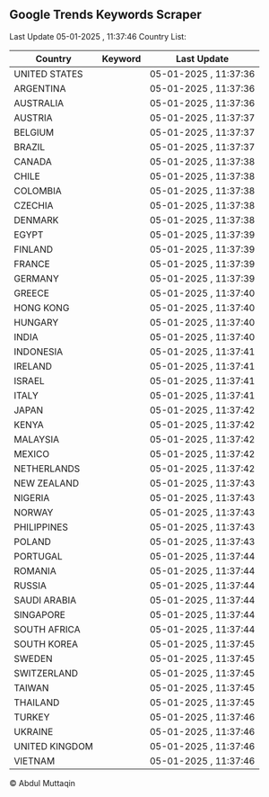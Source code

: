 
## Google Trends Keywords Scraper

Last Update 05-01-2025 , 11:37:46
Country List:

| Country | Keyword | Last Update |
| --- | --- | --- |
| UNITED STATES |  | 05-01-2025 , 11:37:36 |
| ARGENTINA |  | 05-01-2025 , 11:37:36 |
| AUSTRALIA |  | 05-01-2025 , 11:37:36 |
| AUSTRIA |  | 05-01-2025 , 11:37:37 |
| BELGIUM |  | 05-01-2025 , 11:37:37 |
| BRAZIL |  | 05-01-2025 , 11:37:37 |
| CANADA |  | 05-01-2025 , 11:37:38 |
| CHILE |  | 05-01-2025 , 11:37:38 |
| COLOMBIA |  | 05-01-2025 , 11:37:38 |
| CZECHIA |  | 05-01-2025 , 11:37:38 |
| DENMARK |  | 05-01-2025 , 11:37:38 |
| EGYPT |  | 05-01-2025 , 11:37:39 |
| FINLAND |  | 05-01-2025 , 11:37:39 |
| FRANCE |  | 05-01-2025 , 11:37:39 |
| GERMANY |  | 05-01-2025 , 11:37:39 |
| GREECE |  | 05-01-2025 , 11:37:40 |
| HONG KONG |  | 05-01-2025 , 11:37:40 |
| HUNGARY |  | 05-01-2025 , 11:37:40 |
| INDIA |  | 05-01-2025 , 11:37:40 |
| INDONESIA |  | 05-01-2025 , 11:37:41 |
| IRELAND |  | 05-01-2025 , 11:37:41 |
| ISRAEL |  | 05-01-2025 , 11:37:41 |
| ITALY |  | 05-01-2025 , 11:37:41 |
| JAPAN |  | 05-01-2025 , 11:37:42 |
| KENYA |  | 05-01-2025 , 11:37:42 |
| MALAYSIA |  | 05-01-2025 , 11:37:42 |
| MEXICO |  | 05-01-2025 , 11:37:42 |
| NETHERLANDS |  | 05-01-2025 , 11:37:42 |
| NEW ZEALAND |  | 05-01-2025 , 11:37:43 |
| NIGERIA |  | 05-01-2025 , 11:37:43 |
| NORWAY |  | 05-01-2025 , 11:37:43 |
| PHILIPPINES |  | 05-01-2025 , 11:37:43 |
| POLAND |  | 05-01-2025 , 11:37:43 |
| PORTUGAL |  | 05-01-2025 , 11:37:44 |
| ROMANIA |  | 05-01-2025 , 11:37:44 |
| RUSSIA |  | 05-01-2025 , 11:37:44 |
| SAUDI ARABIA |  | 05-01-2025 , 11:37:44 |
| SINGAPORE |  | 05-01-2025 , 11:37:44 |
| SOUTH AFRICA |  | 05-01-2025 , 11:37:44 |
| SOUTH KOREA |  | 05-01-2025 , 11:37:45 |
| SWEDEN |  | 05-01-2025 , 11:37:45 |
| SWITZERLAND |  | 05-01-2025 , 11:37:45 |
| TAIWAN |  | 05-01-2025 , 11:37:45 |
| THAILAND |  | 05-01-2025 , 11:37:45 |
| TURKEY |  | 05-01-2025 , 11:37:46 |
| UKRAINE |  | 05-01-2025 , 11:37:46 |
| UNITED KINGDOM |  | 05-01-2025 , 11:37:46 |
| VIETNAM |  | 05-01-2025 , 11:37:46 |

© Abdul Muttaqin
